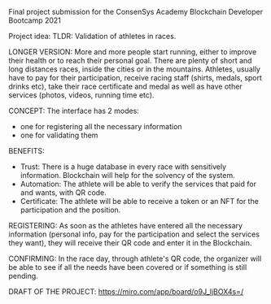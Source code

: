 Final project submission for the ConsenSys Academy Blockchain Developer Bootcamp 2021

Project idea:
TLDR: Validation of athletes in races.

LONGER VERSION: More and more people start running, either to improve their health or to reach their personal goal. 
There are plenty of short and long distances races, inside the cities or in the mountains. Athletes, usually have to pay for their participation, receive racing staff (shirts, medals, sport drinks etc), 
take their race certificate and medal as well as have other services (photos, videos, running time etc).

CONCEPT: The interface has 2 modes:

- one for registering all the necessary information
- one for validating them

BENEFITS:
- Trust: There is a huge database in every race with sensitively information. Blockchain will help for the solvency of the system.
- Automation: The athlete will be able to verify the services that paid for and wants, with QR code.
- Certificate: The athlete will be able to receive a token or an NFT for the participation and the position. 

REGISTERING: As soon as the athletes have entered all the necessary information (personal info, pay for the participation and select the services they want), 
they will receive their QR code and enter it in the Blockchain.

CONFIRMING: In the race day, through athlete's QR code, the organizer will be able to see if all the needs have been covered or if something is still pending.

DRAFT OF THE PROJECT: https://miro.com/app/board/o9J_ljBOX4s=/
